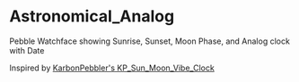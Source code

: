 Astronomical_Analog
===================

Pebble Watchface showing Sunrise, Sunset, Moon Phase, and Analog clock with Date

Inspired by <a href="https://github.com/KarbonPebbler/KP_Sun_Moon_Vibe_Clock">KarbonPebbler's KP_Sun_Moon_Vibe_Clock</a>
